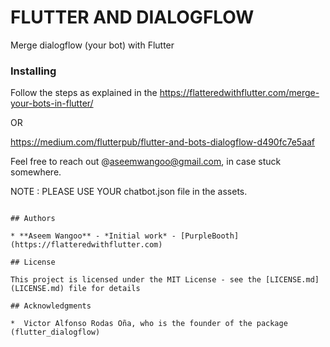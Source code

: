 # FLUTTER AND DIALOGFLOW

Merge dialogflow (your bot) with Flutter

### Installing

Follow the steps as explained in the https://flatteredwithflutter.com/merge-your-bots-in-flutter/
 
OR

https://medium.com/flutterpub/flutter-and-bots-dialogflow-d490fc7e5aaf

Feel free to reach out @aseemwangoo@gmail.com, in case stuck somewhere.

NOTE : PLEASE USE YOUR chatbot.json file in the assets.
```

## Authors

* **Aseem Wangoo** - *Initial work* - [PurpleBooth](https://flatteredwithflutter.com)

## License

This project is licensed under the MIT License - see the [LICENSE.md](LICENSE.md) file for details

## Acknowledgments

*  Victor Alfonso Rodas Oña, who is the founder of the package (flutter_dialogflow)

